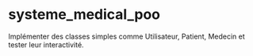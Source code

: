 # systeme_medical_poo
Implémenter des classes simples comme Utilisateur, Patient, Medecin et tester leur interactivité.
